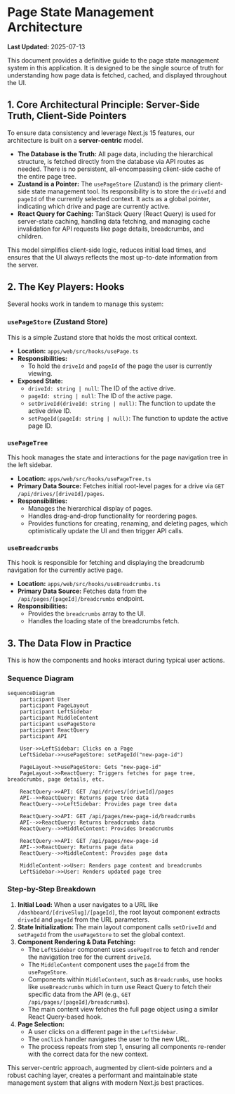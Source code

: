 # Page State Management Architecture

**Last Updated:** 2025-07-13

This document provides a definitive guide to the page state management system in this application. It is designed to be the single source of truth for understanding how page data is fetched, cached, and displayed throughout the UI.

## 1. Core Architectural Principle: Server-Side Truth, Client-Side Pointers

To ensure data consistency and leverage Next.js 15 features, our architecture is built on a **server-centric** model.

- **The Database is the Truth:** All page data, including the hierarchical structure, is fetched directly from the database via API routes as needed. There is no persistent, all-encompassing client-side cache of the entire page tree.
- **Zustand is a Pointer:** The `usePageStore` (Zustand) is the primary client-side state management tool. Its responsibility is to store the `driveId` and `pageId` of the currently selected context. It acts as a global pointer, indicating which drive and page are currently active.
- **React Query for Caching:** TanStack Query (React Query) is used for server-state caching, handling data fetching, and managing cache invalidation for API requests like page details, breadcrumbs, and children.

This model simplifies client-side logic, reduces initial load times, and ensures that the UI always reflects the most up-to-date information from the server.

## 2. The Key Players: Hooks

Several hooks work in tandem to manage this system:

### `usePageStore` (Zustand Store)

This is a simple Zustand store that holds the most critical context.

- **Location:** `apps/web/src/hooks/usePage.ts`
- **Responsibilities:**
    - To hold the `driveId` and `pageId` of the page the user is currently viewing.
- **Exposed State:**
    - `driveId: string | null`: The ID of the active drive.
    - `pageId: string | null`: The ID of the active page.
    - `setDriveId(driveId: string | null)`: The function to update the active drive ID.
    - `setPageId(pageId: string | null)`: The function to update the active page ID.

### `usePageTree`

This hook manages the state and interactions for the page navigation tree in the left sidebar.

- **Location:** `apps/web/src/hooks/usePageTree.ts`
- **Primary Data Source:** Fetches initial root-level pages for a drive via `GET /api/drives/[driveId]/pages`.
- **Responsibilities:**
    - Manages the hierarchical display of pages.
    - Handles drag-and-drop functionality for reordering pages.
    - Provides functions for creating, renaming, and deleting pages, which optimistically update the UI and then trigger API calls.

### `useBreadcrumbs`

This hook is responsible for fetching and displaying the breadcrumb navigation for the currently active page.

- **Location:** `apps/web/src/hooks/useBreadcrumbs.ts`
- **Primary Data Source:** Fetches data from the `/api/pages/[pageId]/breadcrumbs` endpoint.
- **Responsibilities:**
    - Provides the `breadcrumbs` array to the UI.
    - Handles the loading state of the breadcrumbs fetch.

## 3. The Data Flow in Practice

This is how the components and hooks interact during typical user actions.

### Sequence Diagram

```mermaid
sequenceDiagram
    participant User
    participant PageLayout
    participant LeftSidebar
    participant MiddleContent
    participant usePageStore
    participant ReactQuery
    participant API

    User->>LeftSidebar: Clicks on a Page
    LeftSidebar->>usePageStore: setPageId("new-page-id")

    PageLayout->>usePageStore: Gets "new-page-id"
    PageLayout->>ReactQuery: Triggers fetches for page tree, breadcrumbs, page details, etc.

    ReactQuery->>API: GET /api/drives/[driveId]/pages
    API-->>ReactQuery: Returns page tree data
    ReactQuery-->>LeftSidebar: Provides page tree data

    ReactQuery->>API: GET /api/pages/new-page-id/breadcrumbs
    API-->>ReactQuery: Returns breadcrumbs data
    ReactQuery-->>MiddleContent: Provides breadcrumbs

    ReactQuery->>API: GET /api/pages/new-page-id
    API-->>ReactQuery: Returns page data
    ReactQuery-->>MiddleContent: Provides page data

    MiddleContent->>User: Renders page content and breadcrumbs
    LeftSidebar->>User: Renders updated page tree
```

### Step-by-Step Breakdown

1.  **Initial Load:** When a user navigates to a URL like `/dashboard/[driveSlug]/[pageId]`, the root layout component extracts `driveId` and `pageId` from the URL parameters.
2.  **State Initialization:** The main layout component calls `setDriveId` and `setPageId` from the `usePageStore` to set the global context.
3.  **Component Rendering & Data Fetching:**
    - The `LeftSidebar` component uses `usePageTree` to fetch and render the navigation tree for the current `driveId`.
    - The `MiddleContent` component uses the `pageId` from the `usePageStore`.
    - Components within `MiddleContent`, such as `Breadcrumbs`, use hooks like `useBreadcrumbs` which in turn use React Query to fetch their specific data from the API (e.g., `GET /api/pages/[pageId]/breadcrumbs`).
    - The main content view fetches the full page object using a similar React Query-based hook.
4.  **Page Selection:**
    - A user clicks on a different page in the `LeftSidebar`.
    - The `onClick` handler navigates the user to the new URL.
    - The process repeats from step 1, ensuring all components re-render with the correct data for the new context.

This server-centric approach, augmented by client-side pointers and a robust caching layer, creates a performant and maintainable state management system that aligns with modern Next.js best practices.